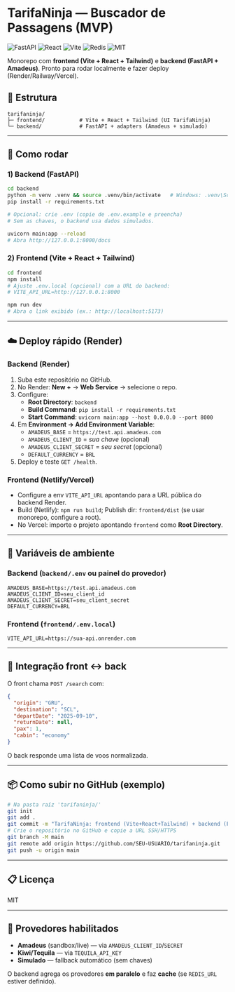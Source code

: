# TarifaNinja — Buscador de Passagens (MVP)

<p align="left">
  <img src="https://img.shields.io/badge/FastAPI-0.115-009485" alt="FastAPI"/>
  <img src="https://img.shields.io/badge/React-18-61dafb" alt="React"/>
  <img src="https://img.shields.io/badge/Vite-5-646cff" alt="Vite"/>
  <img src="https://img.shields.io/badge/Redis-cache-dc382d" alt="Redis"/>
  <img src="https://img.shields.io/badge/License-MIT-green" alt="MIT"/>
</p>

Monorepo com **frontend (Vite + React + Tailwind)** e **backend (FastAPI + Amadeus)**.
Pronto para rodar localmente e fazer deploy (Render/Railway/Vercel).

## 🌳 Estrutura
```
tarifaninja/
├─ frontend/           # Vite + React + Tailwind (UI TarifaNinja)
└─ backend/            # FastAPI + adapters (Amadeus + simulado)
```

---

## 🚀 Como rodar

### 1) Backend (FastAPI)
```bash
cd backend
python -m venv .venv && source .venv/bin/activate   # Windows: .venv\Scripts\activate
pip install -r requirements.txt

# Opcional: crie .env (copie de .env.example e preencha)
# Sem as chaves, o backend usa dados simulados.

uvicorn main:app --reload
# Abra http://127.0.0.1:8000/docs
```

### 2) Frontend (Vite + React + Tailwind)
```bash
cd frontend
npm install
# Ajuste .env.local (opcional) com a URL do backend:
# VITE_API_URL=http://127.0.0.1:8000

npm run dev
# Abra o link exibido (ex.: http://localhost:5173)
```

---

## ☁️ Deploy rápido (Render)

### Backend (Render)
1. Suba este repositório no GitHub.
2. No Render: **New +** → **Web Service** → selecione o repo.
3. Configure:
   - **Root Directory**: `backend`
   - **Build Command**: `pip install -r requirements.txt`
   - **Start Command**: `uvicorn main:app --host 0.0.0.0 --port 8000`
4. Em **Environment → Add Environment Variable**:
   - `AMADEUS_BASE` = `https://test.api.amadeus.com`
   - `AMADEUS_CLIENT_ID` = *sua chave* (opcional)
   - `AMADEUS_CLIENT_SECRET` = *seu secret* (opcional)
   - `DEFAULT_CURRENCY` = `BRL`
5. Deploy e teste `GET /health`.

### Frontend (Netlify/Vercel)
- Configure a env `VITE_API_URL` apontando para a URL pública do backend Render.
- Build (Netlify): `npm run build`; Publish dir: `frontend/dist` (se usar monorepo, configure a root).
- No Vercel: importe o projeto apontando `frontend` como **Root Directory**.

---

## 🔐 Variáveis de ambiente

### Backend (`backend/.env` ou painel do provedor)
```
AMADEUS_BASE=https://test.api.amadeus.com
AMADEUS_CLIENT_ID=seu_client_id
AMADEUS_CLIENT_SECRET=seu_client_secret
DEFAULT_CURRENCY=BRL
```

### Frontend (`frontend/.env.local`)
```
VITE_API_URL=https://sua-api.onrender.com
```

---

## 🔗 Integração front ↔ back
O front chama `POST /search` com:
```json
{
  "origin": "GRU",
  "destination": "SCL",
  "departDate": "2025-09-10",
  "returnDate": null,
  "pax": 1,
  "cabin": "economy"
}
```
O back responde uma lista de voos normalizada.

---

## 📦 Como subir no GitHub (exemplo)
```bash
# Na pasta raíz 'tarifaninja/'
git init
git add .
git commit -m "TarifaNinja: frontend (Vite+React+Tailwind) + backend (FastAPI+Amadeus)"
# Crie o repositório no GitHub e copie a URL SSH/HTTPS
git branch -M main
git remote add origin https://github.com/SEU-USUARIO/tarifaninja.git
git push -u origin main
```

---

## 📋 Licença
MIT

---

## 🧩 Provedores habilitados
- **Amadeus** (sandbox/live) — via `AMADEUS_CLIENT_ID`/`SECRET`
- **Kiwi/Tequila** — via `TEQUILA_API_KEY`
- **Simulado** — fallback automático (sem chaves)

O backend agrega os provedores **em paralelo** e faz **cache** (se `REDIS_URL` estiver definido).
